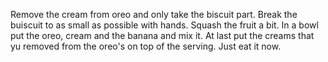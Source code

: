 Remove the cream from oreo and only take the biscuit part.
Break the buiscuit to as small as possible with hands.
Squash the fruit a bit.
In a bowl put the oreo, cream and the banana and mix it.
At last put the creams that yu removed from the oreo's on top of the serving.
Just eat it now.